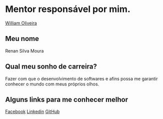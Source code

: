 # Mentor responsável por mim.
[William Oliveira](/mentores/perfis/william_oliveira_souza.md)

## Meu nome

Renan Silva Moura

## Qual meu sonho de carreira?
Fazer com que o desenvolvimento de softwares e afins possa me garantir conhecer o mundo com meus próprios olhos.

## Alguns links para me conhecer melhor

[Facebook](https://www.facebook.com/renan.silva.moura)
[Linkedin](https://br.linkedin.com/in/renansmoura)
[GitHub](https://github.com/RenanSMoura)
